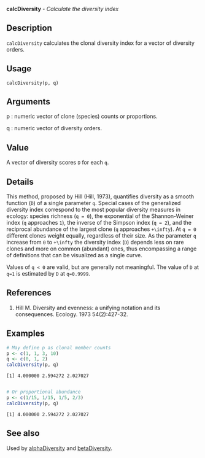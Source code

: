 **calcDiversity** - *Calculate the diversity index*

Description
--------------------

`calcDiversity` calculates the clonal diversity index for a vector of diversity 
orders.


Usage
--------------------
```
calcDiversity(p, q)
```

Arguments
-------------------

p
:   numeric vector of clone (species) counts or proportions.

q
:   numeric vector of diversity orders.




Value
-------------------

A vector of diversity scores <code class = 'eq'>D</code> for each <code class = 'eq'>q</code>.


Details
-------------------

This method, proposed by Hill (Hill, 1973), quantifies diversity as a smooth function 
(<code class = 'eq'>D</code>) of a single parameter <code class = 'eq'>q</code>. Special cases of the generalized diversity 
index correspond to the most popular diversity measures in ecology: species richness 
(<code class = 'eq'>q = 0</code>), the exponential of the Shannon-Weiner index (<code class = 'eq'>q</code> approaches <code class = 'eq'>1</code>), the 
inverse of the Simpson index (<code class = 'eq'>q = 2</code>), and the reciprocal abundance of the largest 
clone (<code class = 'eq'>q</code> approaches <code class = 'eq'>+\infty</code>). At <code class = 'eq'>q = 0</code> different clones weight equally, 
regardless of their size. As the parameter <code class = 'eq'>q</code> increase from <code class = 'eq'>0</code> to <code class = 'eq'>+\infty</code> 
the diversity index (<code class = 'eq'>D</code>) depends less on rare clones and more on common (abundant) 
ones, thus encompassing a range of definitions that can be visualized as a single curve. 

Values of <code class = 'eq'>q < 0</code> are valid, but are generally not meaningful. The value of <code class = 'eq'>D</code> 
at <code class = 'eq'>q=1</code> is estimated by <code class = 'eq'>D</code> at <code class = 'eq'>q=0.9999</code>.


References
-------------------


1. Hill M. Diversity and evenness: a unifying notation and its consequences. 
Ecology. 1973 54(2):427-32.




Examples
-------------------

```R
# May define p as clonal member counts
p <- c(1, 1, 3, 10)
q <- c(0, 1, 2)
calcDiversity(p, q)

```


```
[1] 4.000000 2.594272 2.027027

```


```R

# Or proportional abundance
p <- c(1/15, 1/15, 1/5, 2/3)
calcDiversity(p, q)
```


```
[1] 4.000000 2.594272 2.027027

```



See also
-------------------

Used by [alphaDiversity](alphaDiversity.md) and [betaDiversity](betaDiversity.md).



